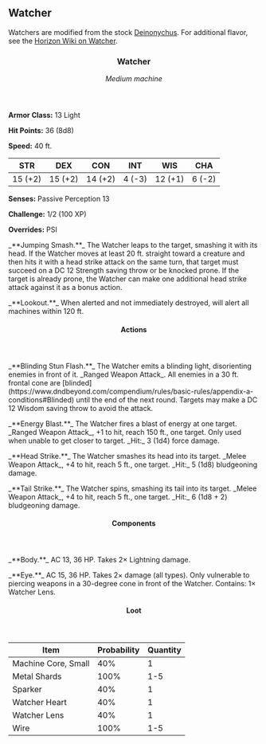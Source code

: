<!-- +template machine watcher dnd5ecombat -->

## Watcher

Watchers are modified from the stock [Deinonychus](https://www.dndbeyond.com/monsters/deinonychus).
For additional flavor, see the [Horizon Wiki on Watcher](https://horizon.fandom.com/wiki/Watcher).

<div class="dnd5e-stat-block">
    <article>
    <header class="name-and-size">
        <h3 class="title"><span class="word" markdown="1">Watcher</span></h3>
        <p class="size-and-type"><em>Medium machine</em></p>
    </header>
    <section class="ac-hp-speed">
        <p class="ac"><strong>Armor Class:</strong> 13 Light</p>
        <p class="hp"><strong>Hit Points:</strong> 36 (8d8)</p>
        <p class="speed"><strong>Speed:</strong> 40 ft.</p>
    </section>
    <table class="stats">
        <thead>
            <tr>
                <th aria-label="Strength">STR</th>
                <th aria-label="Dexterity">DEX</th>
                <th aria-label="Constitution">CON</th>
                <th aria-label="Intelligence">INT</th>
                <th aria-label="Wisdom">WIS</th>
                <th aria-label="Charisma">CHA</th>
            </tr>
        </thead>
        <tbody>
            <tr>
                <td>15 (+2)</td>
                <td>15 (+2)</td>
                <td>14 (+2)</td>
                <td>4 (-3)</td>
                <td>12 (+1)</td>
                <td>6 (-2)</td>
            </tr>
        </tbody>
    </table>
    <section class="additional-stats">
        <!-- Damage Resistances and Immunities -->
        <p class="senses"><strong>Senses:</strong> Passive Perception 13</p>
        <p class="challenge"><strong>Challenge:</strong> 1/2 (100 XP)</p>
        <p class="overrides"><strong>Overrides:</strong> PSI</p>
    </section>
    <section class="non-attacks">
<p class="non-attack" markdown="1">
_**Jumping Smash.**_
The Watcher leaps to the target, smashing it with its head.
If the Watcher moves at least 20 ft. straight toward a creature and then hits it with a head strike attack on the same turn, that target must succeed on a DC 12 Strength saving throw or be knocked prone.
If the target is already prone, the Watcher can make one additional head strike attack against it as a bonus action.
</p>
<p class="non-attack" markdown="1">
_**Lookout.**_
When alerted and not immediately destroyed, will alert all machines within 120 ft.
</p>
    </section>
    <section class="actions">
        <header>
            <h4>Actions</h4>
        </header>
<p class="action" markdown="1">
_**Blinding Stun Flash.**_
The Watcher emits a blinding light, disorienting enemies in front of it.
_Ranged Weapon Attack_.
All enemies in a 30 ft. frontal cone are [blinded](https://www.dndbeyond.com/compendium/rules/basic-rules/appendix-a-conditions#Blinded) until the end of the next round.
Targets may make a DC 12 Wisdom saving throw to avoid the attack.
</p>
<p class="action" markdown="1">
_**Energy Blast.**_
The Watcher fires a blast of energy at one target.
_Ranged Weapon Attack_, +1 to hit, reach 150 ft., one target.
Only used when unable to get closer to target.
_Hit:_ 3 (1d4) force damage.
</p>
<p class="action" markdown="1">
_**Head Strike.**_
The Watcher smashes its head into its target.
_Melee Weapon Attack_, +4 to hit, reach 5 ft., one target.
_Hit:_ 5 (1d8) bludgeoning damage.
</p>
<p class="action" markdown="1">
_**Tail Strike.**_
The Watcher spins, smashing its tail into its target.
_Melee Weapon Attack_, +4 to hit, reach 5 ft., one target.
_Hit:_ 6 (1d8 + 2) bludgeoning damage.
</p>
    </section>
    <section class="components">
        <header>
            <h4>Components</h4>
        </header>
<p class="component" markdown="1">
_**Body.**_
AC 13, 36 HP.
Takes 2&times; Lightning damage.
</p>
<p class="component" markdown="1">
_**Eye.**_
AC 15, 36 HP.
Takes 2&times; damage (all types).
Only vulnerable to piercing weapons in a 30-degree cone in front of the Watcher.
Contains: 1&times; Watcher Lens.
</p>
    </section>
    <section class="loot-items">
        <header>
            <h4>Loot</h4>
        </header>
        <table class="loot-list">
            <thead>
                <tr>
                    <th>Item</th>
                    <th class="loot-percent">Probability</th>
                    <th class="loot-qty">Quantity</th>
                </tr>
            </thead>
            <tbody>
<tr><td class="loot-title">Machine Core, Small</td><td class="loot-percent">40%</td><td class="loot-qty">1</td></tr>
<tr><td class="loot-title">Metal Shards</td><td class="loot-percent">100%</td><td class="loot-qty">1-5</td></tr>
<tr><td class="loot-title">Sparker</td><td class="loot-percent">40%</td><td class="loot-qty">1</td></tr>
<tr><td class="loot-title">Watcher Heart</td><td class="loot-percent">40%</td><td class="loot-qty">1</td></tr>
<tr><td class="loot-title">Watcher Lens</td><td class="loot-percent">40%</td><td class="loot-qty">1</td></tr>
<tr><td class="loot-title">Wire</td><td class="loot-percent">100%</td><td class="loot-qty">1-5</td></tr>
            </tbody>
        </table>
    </section>
    </article>
</div>



<!-- -template machine watcher dnd5ecombat -->

